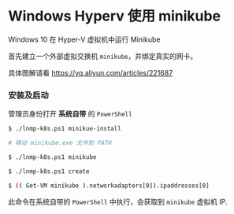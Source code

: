 # Windows Hyperv 使用 minikube

Windows 10 在 Hyper-V 虚拟机中运行 Minikube

首先建立一个外部虚拟交换机 `minikube`，并绑定真实的网卡。

具体图解请看 https://yq.aliyun.com/articles/221687

### 安装及启动

管理员身份打开 **系统自带** 的 `PowerShell`

```bash
$ ./lnmp-k8s.ps1 minikue-install

# 移动 minikube.exe 文件到 PATH

$ ./lnmp-k8s.ps1 minikube

$ ./lnmp-k8s.ps1 create
```

```bash
$ (( Get-VM minikube ).networkadapters[0]).ipaddresses[0]
```

此命令在系统自带的 `PowerShell` 中执行，会获取到 `minikube` 虚拟机 IP.
